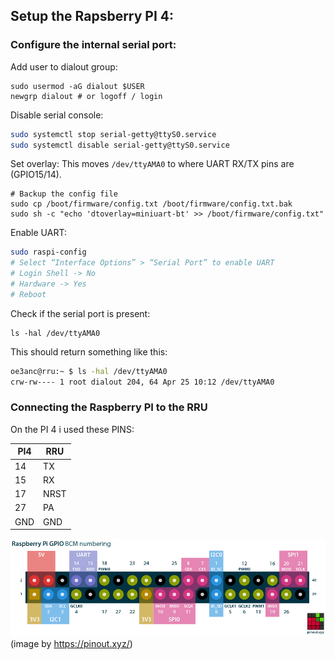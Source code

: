 ## Setup the Rapsberry PI 4:
### Configure the internal serial port:

Add user to dialout group:
```
sudo usermod -aG dialout $USER
newgrp dialout # or logoff / login
```

Disable serial console:
```bash
sudo systemctl stop serial-getty@ttyS0.service
sudo systemctl disable serial-getty@ttyS0.service
```

Set overlay:
This moves `/dev/ttyAMA0` to where UART RX/TX pins are (GPIO15/14).
```
# Backup the config file
sudo cp /boot/firmware/config.txt /boot/firmware/config.txt.bak
sudo sh -c "echo 'dtoverlay=miniuart-bt' >> /boot/firmware/config.txt"
```

Enable UART:
```bash
sudo raspi-config
# Select “Interface Options” > “Serial Port” to enable UART
# Login Shell -> No
# Hardware -> Yes
# Reboot
```

Check if the serial port is present:
```
ls -hal /dev/ttyAMA0
```

This should return something like this:
```bash
oe3anc@rru:~ $ ls -hal /dev/ttyAMA0    
crw-rw---- 1 root dialout 204, 64 Apr 25 10:12 /dev/ttyAMA0
```

### Connecting the Raspberry PI to the RRU

On the PI 4 i used these PINS:

| PI4 | RRU |
| --- | --- |
| 14  | TX  |
| 15  | RX  |
| 17  | NRST  |
| 27  | PA  |
| GND | GND |


![PIPinout](images/PIPinout.png) (image by https://pinout.xyz/)

